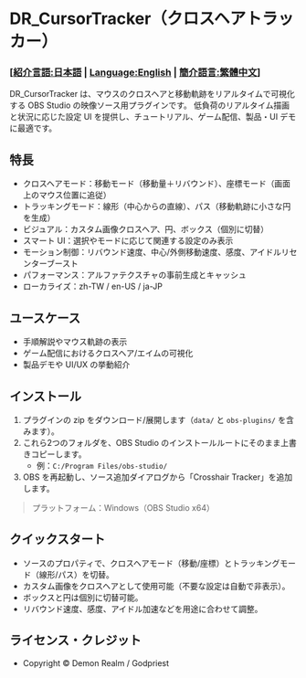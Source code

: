 # DR_CursorTracker（クロスヘアトラッカー）

### [**[紹介言語:日本語](README_JP.md) | [Language:English](README_EN.md) | [簡介語言:繁體中文](README.md)**]

DR_CursorTracker は、マウスのクロスヘアと移動軌跡をリアルタイムで可視化する OBS Studio の映像ソース用プラグインです。
低負荷のリアルタイム描画と状況に応じた設定 UI を提供し、チュートリアル、ゲーム配信、製品・UI デモに最適です。

## 特長
- クロスヘアモード：移動モード（移動量＋リバウンド）、座標モード（画面上のマウス位置に追従）
- トラッキングモード：線形（中心からの直線）、パス（移動軌跡に小さな円を生成）
- ビジュアル：カスタム画像クロスヘア、円、ボックス（個別に切替）
- スマート UI：選択やモードに応じて関連する設定のみ表示
- モーション制御：リバウンド速度、中心/外側移動速度、感度、アイドルリセンターブースト
- パフォーマンス：アルファテクスチャの事前生成とキャッシュ
- ローカライズ：zh-TW / en-US / ja-JP

## ユースケース
- 手順解説やマウス軌跡の表示
- ゲーム配信におけるクロスヘア/エイムの可視化
- 製品デモや UI/UX の挙動紹介

## インストール
1. プラグインの zip をダウンロード/展開します（`data/` と `obs-plugins/` を含みます）。
2. これら2つのフォルダを、OBS Studio のインストールルートにそのまま上書きコピーします。
   - 例：`C:/Program Files/obs-studio/`
3. OBS を再起動し、ソース追加ダイアログから「Crosshair Tracker」を追加します。

> プラットフォーム：Windows（OBS Studio x64）

## クイックスタート
- ソースのプロパティで、クロスヘアモード（移動/座標）とトラッキングモード（線形/パス）を切替。
- カスタム画像をクロスヘアとして使用可能（不要な設定は自動で非表示）。
- ボックスと円は個別に切替可能。
- リバウンド速度、感度、アイドル加速などを用途に合わせて調整。

## ライセンス・クレジット
- Copyright © Demon Realm / Godpriest
